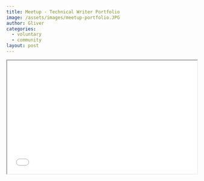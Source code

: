 ```yaml
---
title: Meetup - Technical Writer Portfolio
image: /assets/images/meetup-portfolio.JPG
author: Gliver
categories:
  - voluntary
  - community
layout: post
---
```


<iframe
  src="/pages/presentation-meetup-portfolio.html"
  style="width:100%; height:300px;"
></iframe>

